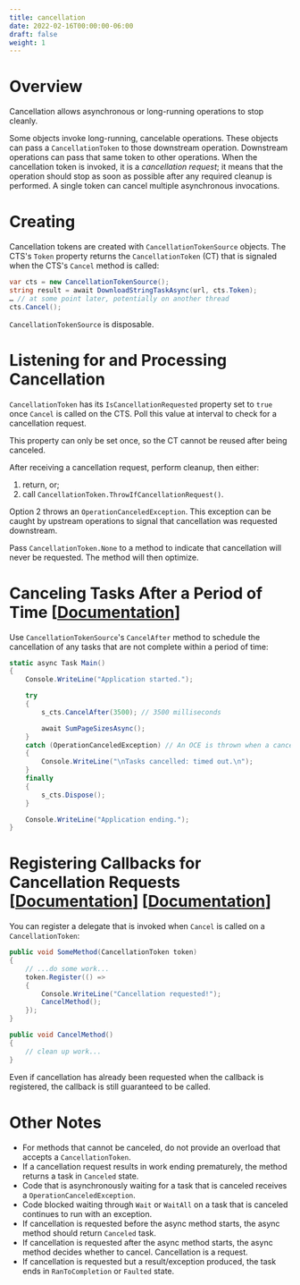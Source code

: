 ```yaml
---
title: cancellation
date: 2022-02-16T00:00:00-06:00
draft: false
weight: 1
---
```


# Overview
Cancellation allows asynchronous or long-running operations to stop cleanly.

Some objects invoke long-running, cancelable operations. These objects can pass a `CancellationToken` to those downstream operation. Downstream operations can pass that same token to other operations. When the cancellation token is invoked, it is a *cancellation request*; it means that the operation should stop as soon as possible after any required cleanup is performed. A single token can cancel multiple asynchronous invocations.

# Creating
Cancellation tokens are created with `CancellationTokenSource` objects.  The CTS's `Token` property returns the `CancellationToken` (CT) that is signaled when the CTS's `Cancel` method is called:
```cs
var cts = new CancellationTokenSource();
string result = await DownloadStringTaskAsync(url, cts.Token);
… // at some point later, potentially on another thread
cts.Cancel();
```

`CancellationTokenSource` is disposable.

# Listening for and Processing Cancellation
`CancellationToken` has its `IsCancellationRequested` property set to `true` once `Cancel` is called on the CTS.  Poll this value at interval to check for a cancellation request.

This property can only be set once, so the CT cannot be reused after being canceled.

After receiving a cancellation request, perform cleanup, then either:
1. return, or;
2. call `CancellationToken.ThrowIfCancellationRequest()`.

Option 2 throws an `OperationCanceledException`. This exception can be caught by upstream operations to signal that cancellation was requested downstream.

Pass `CancellationToken.None` to a method to indicate that cancellation will never be requested.  The method will then optimize.

# Canceling Tasks After a Period of Time [[Documentation](https://learn.microsoft.com/en-us/dotnet/csharp/asynchronous-programming/cancel-async-tasks-after-a-period-of-time)]  

Use `CancellationTokenSource`'s `CancelAfter` method to schedule the cancellation of any tasks that are not complete within a period of time:
```cs
static async Task Main()
{
    Console.WriteLine("Application started.");

    try
    {
        s_cts.CancelAfter(3500); // 3500 milliseconds

        await SumPageSizesAsync();
    }
    catch (OperationCanceledException) // An OCE is thrown when a cancellation is triggered.
    {
        Console.WriteLine("\nTasks cancelled: timed out.\n");
    }
    finally
    {
        s_cts.Dispose();
    }

    Console.WriteLine("Application ending.");
}
```

# Registering Callbacks for Cancellation Requests [[Documentation](https://learn.microsoft.com/en-us/dotnet/standard/threading/cancellation-in-managed-threads#listening-by-registering-a-callback)]   [[Documentation](https://learn.microsoft.com/en-us/dotnet/standard/threading/how-to-register-callbacks-for-cancellation-requests)]  

You can register a delegate that is invoked when `Cancel` is called on a `CancellationToken`:
```cs
public void SomeMethod(CancellationToken token)
{
    // ...do some work...
    token.Register(() => 
    {
        Console.WriteLine("Cancellation requested!");
        CancelMethod();
    });
}

public void CancelMethod() 
{
    // clean up work...
}
```

Even if cancellation has already been requested when the callback is registered, the callback is still guaranteed to be called.

# Other Notes
- For methods that cannot be canceled, do not provide an overload that accepts a `CancellationToken`.
- If a cancellation request results in work ending prematurely, the method returns a task in `Canceled` state.
- Code that is asynchronously waiting for a task that is canceled receives a `OperationCanceledException`.
- Code blocked waiting through `Wait` or `WaitAll` on a task that is canceled continues to run with an exception.
- If cancellation is requested before the async method starts, the async method should return `Canceled` task.
- If cancellation is requested after the async method starts, the async method decides whether to cancel. Cancellation is a request.
- If cancellation is requested but a result/exception produced, the task ends in `RanToCompletion` or `Faulted` state.
